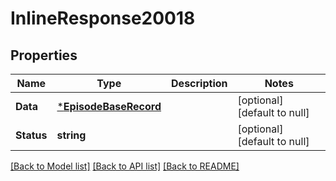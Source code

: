 # InlineResponse20018

## Properties
Name | Type | Description | Notes
------------ | ------------- | ------------- | -------------
**Data** | [***EpisodeBaseRecord**](EpisodeBaseRecord.md) |  | [optional] [default to null]
**Status** | **string** |  | [optional] [default to null]

[[Back to Model list]](../README.md#documentation-for-models) [[Back to API list]](../README.md#documentation-for-api-endpoints) [[Back to README]](../README.md)

